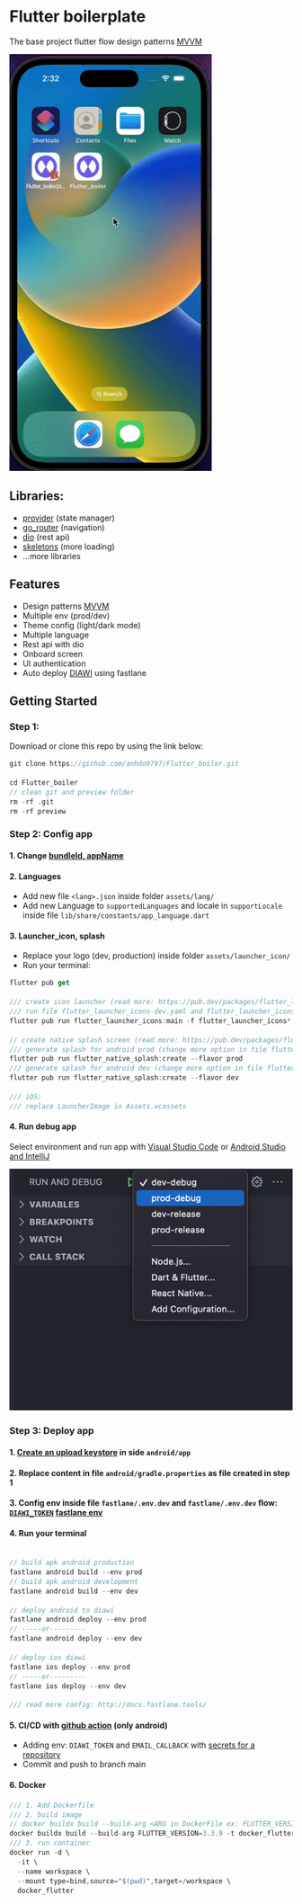 # Flutter boilerplate

The base project flutter flow design patterns [MVVM](https://blog.devgenius.io/flutter-mvvm-architecture-with-provider-a81164ef6da6)

![PreviewApp](preview/app_preview.gif)

## Libraries:

- [provider](https://pub.dev/packages/provider) (state manager)
- [go_router](https://pub.dev/packages/go_router) (navigation)
- [dio](https://pub.dev/packages/dio) (rest api)
- [skeletons](https://pub.dev/packages/skeletons) (more loading)
- ...more libraries

## Features

- Design patterns [MVVM](https://blog.devgenius.io/flutter-mvvm-architecture-with-provider-a81164ef6da6)
- Multiple env (prod/dev)
- Theme config (light/dark mode)
- Multiple language
- Rest api with dio
- Onboard screen
- UI authentication
- Auto deploy [DIAWI](https://www.diawi.com/) using fastlane

## Getting Started

### Step 1:

Download or clone this repo by using the link below:

```dart
git clone https://github.com/anhdo9797/Flutter_boiler.git

cd Flutter_boiler
// clean git and preview folder
rm -rf .git
rm -rf preview
```

### Step 2: Config app

#### 1. Change [bundleId, appName](https://medium.com/@vaibhavi.rana99/changing-package-name-android-bundle-identifier-ios-in-flutter-973979f4e6e9)

#### 2. Languages

- Add new file `<lang>.json` inside folder `assets/lang/`
- Add new Language to `supportedLanguages` and locale in `supportLocale` inside file `lib/share/constants/app_language.dart`

#### 3. Launcher_icon, splash

- Replace your logo (dev, production) inside folder `assets/launcher_icon/`
- Run your terminal:

```dart
flutter pub get

/// create icon launcher (read more: https://pub.dev/packages/flutter_launcher_icons)
/// run file flutter_launcher_icons-dev.yaml and flutter_launcher_icons-prod.yaml
flutter pub run flutter_launcher_icons:main -f flutter_launcher_icons*

// create native splash screen (read more: https://pub.dev/packages/flutter_native_splash)
/// generate splash for android prod (change more option in file flutter_native_splash-prod)
flutter pub run flutter_native_splash:create --flavor prod
/// generate splash for android dev (change more option in file flutter_native_splash-dev)
flutter pub run flutter_native_splash:create --flavor dev

/// iOS:
/// replace LauncherImage in Assets.xcassets
```

#### 4. Run debug app

Select environment and run app with [Visual Studio Code](https://docs.flutter.dev/development/tools/vs-code#run-app-in-debug-profile-or-release-mode) or [Android Studio and IntelliJ](https://docs.flutter.dev/development/tools/android-studio#running-and-debugging)

![MultipleEnv](preview/multiple_env.png)

### Step 3: Deploy app

#### 1. [Create an upload keystore](https://docs.flutter.dev/deployment/android#create-an-upload-keystore) in side `android/app`

#### 2. Replace content in file `android/gradle.properties` as file created in step 1

#### 3. Config env inside file `fastlane/.env.dev` and `fastlane/.env.dev` flow: [`DIAWI_TOKEN`](https://github.com/pacification/fastlane-plugin-diawi) [fastlane env](http://docs.fastlane.tools/best-practices/continuous-integration/#environment-variables-to-set)

#### 4. Run your terminal

```dart

// build apk android production
fastlane android build --env prod
// build apk android development
fastlane android build --env dev

// deploy android to diawi
fastlane android deploy --env prod
// -----or---------
fastlane android deploy --env dev

// deploy ios diawi
fastlane ios deploy --env prod
// -----or---------
fastlane ios deploy --env dev

/// read more config: http://docs.fastlane.tools/

```

#### 5. CI/CD with [github action](https://docs.github.com/en/actions) (only android)
 

- Adding env: `DIAWI_TOKEN` and `EMAIL_CALLBACK` with [secrets for a repository](https://docs.github.com/en/codespaces/managing-codespaces-for-your-organization/managing-encrypted-secrets-for-your-repository-and-organization-for-github-codespaces#adding-secrets-for-a-repository)
- Commit and push to branch main

#### 6. Docker

```dart
/// 1. Add Dockerfile
/// 2. build image
// docker buildx build --build-arg <ARG in DockerFile ex: FLUTTER_VERSION, JDK_VERSION, BUILD_TOOL_VERSION... > -t <docker name> . --progress=plain --no-cache
docker buildx build --build-arg FLUTTER_VERSION=3.3.9 -t docker_flutter . --progress=plain --no-cache
/// 3. run container 
docker run -d \
  -it \
  --name workspace \
  --mount type=bind,source="$(pwd)",target=/workspace \
  docker_flutter

```